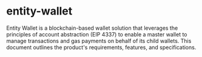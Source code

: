 # entity-wallet
Entity Wallet is a blockchain-based wallet solution that leverages the principles of account abstraction (EIP 4337) to enable a master wallet to manage transactions and gas payments on behalf of its child wallets. This document outlines the product's requirements, features, and specifications.
